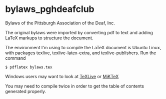 # bylaws_pghdeafclub
Bylaws of the Pittsburgh Association of the Deaf, Inc.

The original bylaws were imported by converting pdf to text and adding LaTeX markups to structure the document.

The environment I'm using to compile the LaTeX document is Ubuntu Linux, with packages texlive, texlive-latex-extra, and texlive-publishers.  Run the command 
```console
$ pdflatex bylaws.tex
```

Windows users may want to look at [TeXLive](http://www.tug.org/texlive/) or [MiKTeX](http://miktex.org/)

You may need to compile twice in order to get the table of contents generated properly.
